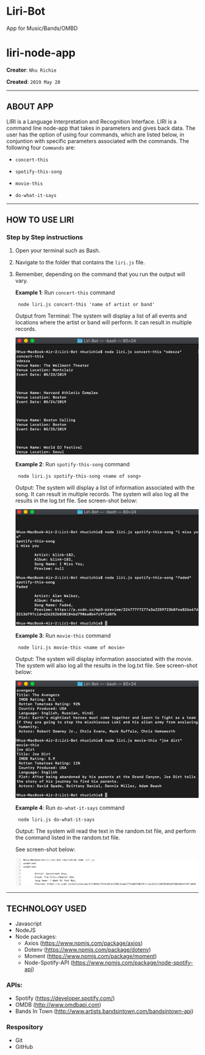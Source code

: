# Liri-Bot
App for Music/Bands/OMBD

# liri-node-app

**Creator**: `Nhu Richie`

**Created**: `2019 May 20`

- - -

## ABOUT APP
LIRI is a Language Interpretation and Recognition Interface. LIRI is a command line node-app that takes in parameters and gives back data. The user has the option of using four commands, which are listed below, in conjuntion with specific parameters associated with the commands. The following four `Commands` are:

   * `concert-this`

   * `spotify-this-song`

   * `movie-this`

   * `do-what-it-says`

- - -
## HOW TO USE LIRI
### **Step by Step instructions**

1. Open your terminal such as Bash.
2. Navigate to the folder that contains the `liri.js` file. 
3. Remember, depending on the command that you run the output will vary. 

    **Example 1**: Run `concert-this` command
    
        node liri.js concert-this 'name of artist or band'
    
    Output from Terminal: The system will display a list of all events and locations where the artist or band will perform. It can result in multiple records. 

    ![Results](./images/concert-this.png)

    **Example 2**: Run `spotify-this-song` command
    
        node liri.js spotify-this-song <name of song>
    
    Output: The system will display a list of information associated with the song. It can result in multiple records. The system will also log all the results in the log.txt file. See screen-shot below:

    ![Results](./images/spotify-this-song.png)

    **Example 3**: Run `movie-this` command
    
        node liri.js movie-this <name of movie>
    
    Output: The system will display information associated with the movie. The system will also log all the results in the log.txt file. See screen-shot below:

    ![Results](./images/movie-this.png)


    **Example 4**: Run `do-what-it-says` command
        
        node liri.js do-what-it-says
        
    Output: The system will read the text in the random.txt file, and perform the command listed in the random.txt file. 
    
    See screen-shot below:

    ![Results](./images/do-what-it-says.png)

- - -

## TECHNOLOGY USED
* Javascript
* NodeJS
* Node packages:
    * Axios (https://www.npmjs.com/package/axios)
    * Dotenv (https://www.npmjs.com/package/dotenv)
    * Moment (https://www.npmjs.com/package/moment)
    * Node-Spotify-API (https://www.npmjs.com/package/node-spotify-api)

### APIs:
  * Spotify (https://developer.spotify.com/)
  * OMDB (http://www.omdbapi.com)
  * Bands In Town (http://www.artists.bandsintown.com/bandsintown-api)

### Respository
* Git
* GitHub